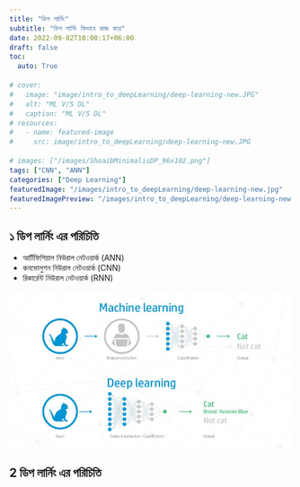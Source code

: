 ```yaml
---
title: "ডিপ লার্নিং"
subtitle: "ডিপ লার্নিং কিভাবে কাজ করে"
date: 2022-09-02T10:00:17+06:00
draft: false
toc:
  auto: True

# cover:
#   image: "image/intro_to_deepLearning/deep-learning-new.JPG"
#   alt: "ML V/S DL"
#   caption: "ML V/S DL"
# resources:
#   - name: featured-image
#     src: image/intro_to_deepLearning/deep-learning-new.JPG

# images: ["/images/ShoaibMinimalisDP_96x102.png"]
tags: ["CNN", "ANN"]
categories: ["Deep Learning"]
featuredImage: "/images/intro_to_deepLearning/deep-learning-new.jpg"
featuredImagePreview: "/images/intro_to_deepLearning/deep-learning-new.jpg"
---
```


## ১ ডিপ লার্নিং এর পরিচিতি

- আর্টিফিশিয়াল নিউরাল নেটওয়ার্ক (ANN)
- কনভোলুশন নিউরাল নেটওয়ার্ক (CNN)
- রিকার্রেন্ট নিউরাল নেটওয়ার্ক (RNN)

![Drag Racing](/images/intro_to_deepLearning/deep-learning-new.jpg)

## 2 ডিপ লার্নিং এর পরিচিতি
